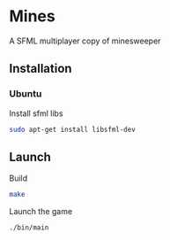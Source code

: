 # Mines
A SFML multiplayer copy of minesweeper

## Installation
### Ubuntu 
Install sfml libs
```bash
sudo apt-get install libsfml-dev
```

## Launch
Build
```bash
make
```
Launch the game
```bash
./bin/main
```
